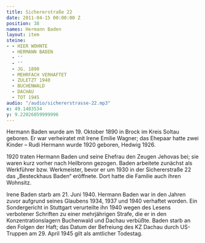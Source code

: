 ```yaml
---
title: Sichererstraße 22
date: 2011-04-15 00:00:00 Z
position: 38
names: Hermann Baden
layout: item
steine:
- - HIER WOHNTE
  - HERMANN BADEN
  - ''
  - ''
  - JG. 1890
  - MEHRFACH VERHAFTET
  - ZULETZT 1940
  - BUCHENWALD
  - DACHAU
  - TOT 1945
audio: "/audio/sichererstrasse-22.mp3"
x: 49.1483534
y: 9.22026059999996
---
```


Hermann Baden wurde am 19. Oktober 1890 in Brock im Kreis Soltau geboren. Er war verheiratet mit Irene Emilie Wagner; das Ehepaar hatte zwei Kinder – Rudi Hermann wurde 1920 geboren, Hedwig 1926.

1920 traten Hermann Baden und seine Ehefrau den Zeugen Jehovas bei; sie waren kurz vorher nach Heilbronn gezogen. Baden arbeitete zunächst als Werkführer bzw. Werkmeister, bevor er um 1930 in der Sichererstraße 22 das „Besteckhaus Baden“ eröffnete. Dort hatte die Familie auch ihren Wohnsitz.

Irene Baden starb am 21. Juni 1940. Hermann Baden war in den Jahren zuvor aufgrund seines Glaubens 1934, 1937 und 1940 verhaftet worden. Ein Sondergericht in Stuttgart verurteilte ihn 1940 wegen des Lesens verbotener Schriften zu einer mehrjährigen Strafe, die er in den Konzentrationslagern Buchenwald und Dachau verbüßte. Baden starb an den Folgen der Haft; das Datum der Befreiung des KZ Dachau durch US-Truppen am 29. April 1945 gilt als amtlicher Todestag.